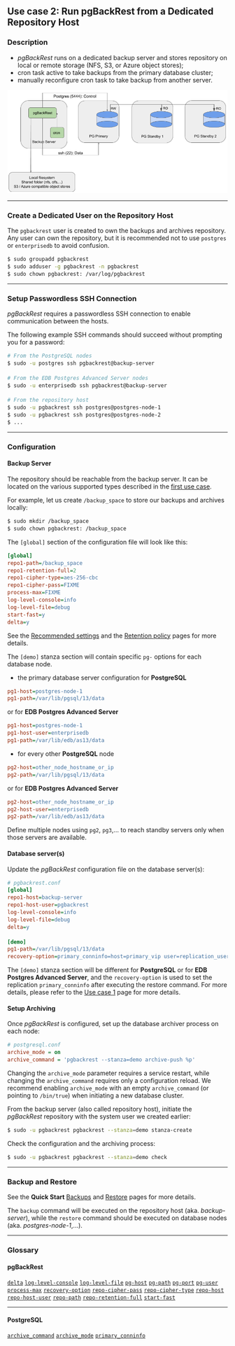 ## Use case 2: Run pgBackRest from a Dedicated Repository Host

### Description

* _pgBackRest_ runs on a dedicated backup server and stores repository on local or remote storage (NFS, S3, or Azure object stores);
* cron task active to take backups from the primary database cluster;
* manually reconfigure cron task to take backup from another server.

![Use case diagram](images/use_case_2-01.png)

---

### Create a Dedicated User on the Repository Host

The `pgbackrest` user is created to own the backups and archives repository. Any user can own the repository, but it is recommended not to use `postgres` or `enterprisedb` to avoid confusion.

```bash
$ sudo groupadd pgbackrest
$ sudo adduser -g pgbackrest -n pgbackrest
$ sudo chown pgbackrest: /var/log/pgbackrest
```

---

### Setup Passwordless SSH Connection

_pgBackRest_ requires a passwordless SSH connection to enable communication between the hosts.

The following example SSH commands should succeed without prompting you for a password:

```bash
# From the PostgreSQL nodes
$ sudo -u postgres ssh pgbackrest@backup-server

# From the EDB Postgres Advanced Server nodes
$ sudo -u enterprisedb ssh pgbackrest@backup-server

# From the repository host
$ sudo -u pgbackrest ssh postgres@postgres-node-1
$ sudo -u pgbackrest ssh postgres@postgres-node-2
$ ...
```

---

### Configuration

#### Backup Server

The repository should be reachable from the backup server. It can be located on the various supported types described in the [first use case](06-use_case_1.md#global-section).

For example, let us create `/backup_space` to store our backups and archives locally:

```bash
$ sudo mkdir /backup_space
$ sudo chown pgbackrest: /backup_space
```

The `[global]` section of the configuration file will look like this:

```ini
[global]
repo1-path=/backup_space
repo1-retention-full=2
repo1-cipher-type=aes-256-cbc
repo1-cipher-pass=FIXME
process-max=FIXME
log-level-console=info
log-level-file=debug
start-fast=y
delta=y
```

See the [Recommended settings](04-recommended_settings.md) and the [Retention policy](05-retention_policy.md) pages for more details.

The `[demo]` stanza section will contain specific `pg-` options for each database node.

* the primary database server configuration for **PostgreSQL**

```ini
pg1-host=postgres-node-1
pg1-path=/var/lib/pgsql/13/data
```

or for **EDB Postgres Advanced Server**

```ini
pg1-host=postgres-node-1
pg1-host-user=enterprisedb
pg1-path=/var/lib/edb/as13/data
```

* for every other **PostgreSQL** node

```ini
pg2-host=other_node_hostname_or_ip
pg2-path=/var/lib/pgsql/13/data
```

or for **EDB Postgres Advanced Server**

```ini
pg2-host=other_node_hostname_or_ip
pg2-host-user=enterprisedb
pg2-path=/var/lib/edb/as13/data
```

Define multiple nodes using `pg2`, `pg3`,... to reach standby servers only when those servers are available.

#### Database server(s)

Update the _pgBackRest_ configuration file on the database server(s):

```ini
# pgbackrest.conf
[global]
repo1-host=backup-server
repo1-host-user=pgbackrest
log-level-console=info
log-level-file=debug
delta=y

[demo]
pg1-path=/var/lib/pgsql/13/data
recovery-option=primary_conninfo=host=primary_vip user=replication_user ...
```

The `[demo]` stanza section will be different for **PostgreSQL** or for **EDB Postgres Advanced Server**, and the `recovery-option` is used to set the replication `primary_conninfo` after executing the restore command. For more details, please refer to the [Use case 1](06-use_case_1.md#stanza-section) page for more details.

#### Setup Archiving

Once _pgBackRest_ is configured, set up the database archiver process on each node:

```ini
# postgresql.conf
archive_mode = on
archive_command = 'pgbackrest --stanza=demo archive-push %p'
```

Changing the `archive_mode` parameter requires a service restart, while changing the `archive_command` requires only a configuration reload. We recommend enabling `archive_mode` with an empty `archive_command` (or pointing to `/bin/true`) when initiating a new database cluster.

From the backup server (also called repository host), initiate the _pgBackRest_ repository with the system user we created earlier:

```bash
$ sudo -u pgbackrest pgbackrest --stanza=demo stanza-create
```

Check the configuration and the archiving process:

```bash
$ sudo -u pgbackrest pgbackrest --stanza=demo check
```

---

### Backup and Restore

See the **Quick Start** [Backups](03-quick_start.md#backups) and [Restore](03-quick_start.md#restore) pages for more details.

The `backup` command will be executed on the repository host (aka. _backup-server_), while the `restore` command should be executed on database nodes (aka. _postgres-node-1_,...).

---

### Glossary

#### pgBackRest

[`delta`](https://pgbackrest.org/configuration.html#section-general/option-delta)
[`log-level-console`](https://pgbackrest.org/configuration.html#section-log/option-log-level-console)
[`log-level-file`](https://pgbackrest.org/configuration.html#section-log/option-log-level-file)
[`pg-host`](https://pgbackrest.org/configuration.html#section-stanza/option-pg-host)
[`pg-path`](https://pgbackrest.org/configuration.html#section-stanza/option-pg-path)
[`pg-port`](https://pgbackrest.org/configuration.html#section-stanza/option-pg-port)
[`pg-user`](https://pgbackrest.org/configuration.html#section-stanza/option-pg-user)
[`process-max`](https://pgbackrest.org/configuration.html#section-general/option-process-max)
[`recovery-option`](https://pgbackrest.org/configuration.html#section-restore/option-recovery-option)
[`repo-cipher-pass`](https://pgbackrest.org/configuration.html#section-repository/option-repo-cipher-pass)
[`repo-cipher-type`](https://pgbackrest.org/configuration.html#section-repository/option-repo-cipher-type)
[`repo-host`](https://pgbackrest.org/configuration.html#section-repository/option-repo-host)
[`repo-host-user`](https://pgbackrest.org/configuration.html#section-repository/option-repo-host-user)
[`repo-path`](https://pgbackrest.org/configuration.html#section-repository/option-repo-path)
[`repo-retention-full`](https://pgbackrest.org/configuration.html#section-repository/option-repo-retention-full)
[`start-fast`](https://pgbackrest.org/configuration.html#section-backup/option-start-fast)

---

#### PostgreSQL

[`archive_command`](https://www.postgresql.org/docs/current/runtime-config-wal.html#GUC-ARCHIVE-COMMAND)
[`archive_mode`](https://www.postgresql.org/docs/current/runtime-config-wal.html#GUC-ARCHIVE-MODE)
[`primary_conninfo`](https://www.postgresql.org/docs/current/runtime-config-replication.html#GUC-PRIMARY-CONNINFO)
